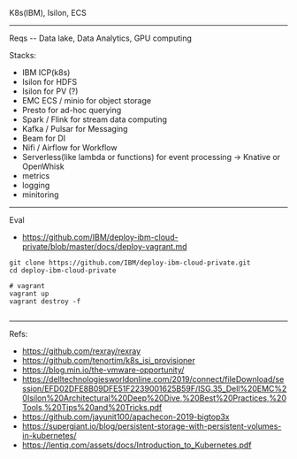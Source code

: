 K8s(IBM), Isilon, ECS

----
Reqs -- Data lake, Data Analytics, GPU computing

Stacks:
- IBM ICP(k8s)
- Isilon for HDFS 
- Isilon for PV (?)
- EMC ECS / minio for object storage
- Presto for ad-hoc querying
- Spark / Flink for stream data computing
- Kafka / Pulsar for Messaging
- Beam for DI
- Nifi / Airflow for Workflow
- Serverless(like lambda or functions) for event processing -> Knative or OpenWhisk
- metrics
- logging
- minitoring
 
----
Eval
- https://github.com/IBM/deploy-ibm-cloud-private/blob/master/docs/deploy-vagrant.md
```
git clone https://github.com/IBM/deploy-ibm-cloud-private.git
cd deploy-ibm-cloud-private

# vagrant
vagrant up
vagrant destroy -f


```
----
Refs:
- https://github.com/rexray/rexray
- https://github.com/tenortim/k8s_isi_provisioner
- https://blog.min.io/the-vmware-opportunity/
- https://delltechnologiesworldonline.com/2019/connect/fileDownload/session/EFD02DFE8B09DFE51F2239001625B59F/ISG.35_Dell%20EMC%20Isilon%20Architectural%20Deep%20Dive,%20Best%20Practices,%20Tools,%20Tips%20and%20Tricks.pdf
- https://github.com/jayunit100/apachecon-2019-bigtop3x
- https://supergiant.io/blog/persistent-storage-with-persistent-volumes-in-kubernetes/
- https://lentiq.com/assets/docs/Introduction_to_Kubernetes.pdf